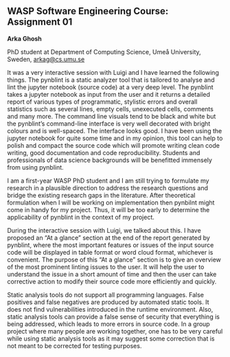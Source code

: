 ﻿## **WASP Software Engineering Course: Assignment 01**

**Arka Ghosh**  

PhD student at Department of Computing Science, Umeå University, Sweden, [arkag@cs.umu.se](mailto:arkag@cs.umu.se)

It was a very interactive session with Luigi and I have learned the following things. The pynblint is a static analyzer tool that is tailored to analyse and lint the jupyter notebook (source code) at a very deep level. The pynblint takes a jupyter notebook as input from the user and it returns a detailed report of various types of programmatic, stylistic errors and overall statistics such as several lines, empty cells, unexecuted cells, comments and many more. The command line visuals tend to be black and white but the pynblint’s command-line interface is very well decorated with bright colours and is well-spaced. The interface looks good. I have been using the jupyter notebook for quite some time and in my opinion, this tool can help to polish and compact the source code which will promote writing clean code writing, good documentation and code reproducibility. Students and professionals of data science backgrounds will be benefitted immensely from using pynblint. 

I am a first-year WASP PhD student and I am still trying to formulate my research in a plausible direction to address the research questions and bridge the existing research gaps in the literature. After theoretical formulation when I will be working on implementation then pynbilnt might come in handy for my project. Thus, it will be too early to determine the applicability of pynblint in the context of my project.

During the interactive session with Luigi, we talked about this. I have proposed an “At a glance” section at the end of the report generated by pynblint, where the most important features or issues of the input source code will be displayed in table format or word cloud format, whichever is convenient. The purpose of this “At a glance” section is to give an overview of the most prominent linting issues to the user. It will help the user to understand the issue in a short amount of time and then the user can take corrective action to modify their source code more efficiently and quickly. 

Static analysis tools do not support all programming languages. False positives and false negatives are produced by automated static tools. It does not find vulnerabilities introduced in the runtime environment. Also, static analysis tools can provide a false sense of security that everything is being addressed, which leads to more errors in source code. In a group project where many people are working together, one has to be very careful while using static analysis tools as it may suggest some correction that is not meant to be corrected for testing purposes.